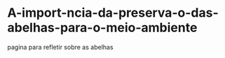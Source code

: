 # A-import-ncia-da-preserva-o-das-abelhas-para-o-meio-ambiente
pagina para refletir sobre as abelhas
